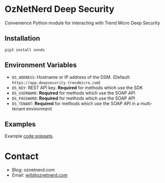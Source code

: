 # OzNetNerd Deep Security

Convenience Python module for interacting with Trend Micro Deep Security

## Installation

```
pip3 install onnds
```

## Environment Variables

* `DS_ADDRESS`: Hostname or IP address of the DSM. (Default: `https://app.deepsecurity.trendmicro.com`)
* `DS_KEY`: REST API key. **Required** for methods which use the SDK
* `DS_USERNAME`: **Required** for methods which use the SOAP API
* `DS_PASSWORD`: **Required** for methods which use the SOAP API
* `DS_TENANT`: **Required** for methods which use the SOAP API in a multi-tenant environment

## Examples

Example [code snippets](examples/).

# Contact

* Blog: oznetnerd.com
* Email: will@oznetnerd.com